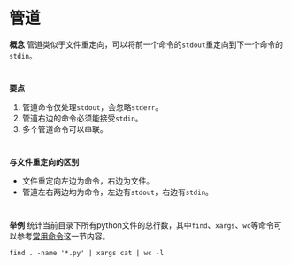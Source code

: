 # 管道

**概念**
管道类似于文件重定向，可以将前一个命令的`stdout`重定向到下一个命令的`stdin`。

#  

**要点**

1. 管道命令仅处理`stdout`，会忽略`stderr`。
2. 管道右边的命令必须能接受`stdin`。
3. 多个管道命令可以串联。

#  

**与文件重定向的区别**

* 文件重定向左边为命令，右边为文件。
* 管道左右两边均为命令，左边有`stdout`，右边有`stdin`。

#  

**举例**
统计当前目录下所有python文件的总行数，其中`find`、`xargs`、`wc`等命令可以参考[常用命令](../常用命令/常用命令.md)这一节内容。

```shell
find . -name '*.py' | xargs cat | wc -l 	
```


